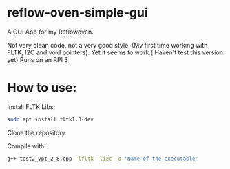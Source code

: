 # reflow-oven-simple-gui
 A GUI App for my Reflowoven.
 
 Not very clean code, not a very good style. (My first time working with FLTK, I2C and void pointers). Yet it seems to work.( Haven't test this version yet)
 Runs on an RPI 3
 # How to use:
  Install FLTK Libs:
   ```bash
   sudo apt install fltk1.3-dev
  ```
 Clone the repository
 
 Compile with: 
   ```bash
   g++ test2_vpt_2_8.cpp -lfltk -li2c -o 'Name of the executable'
   ```
 
